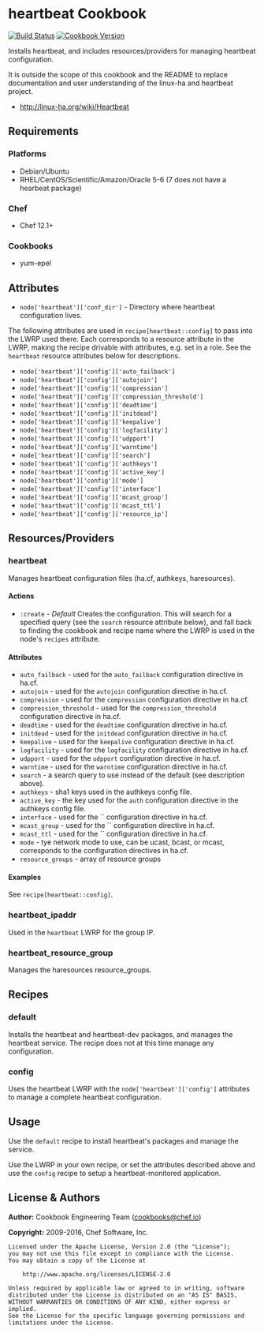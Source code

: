 # heartbeat Cookbook

[![Build Status](https://travis-ci.org/chef-cookbooks/heartbeat.svg?branch=master)](http://travis-ci.org/chef-cookbooks/heartbeat) [![Cookbook Version](https://img.shields.io/cookbook/v/heartbeat.svg)](https://supermarket.chef.io/cookbooks/heartbeat)

Installs heartbeat, and includes resources/providers for managing heartbeat configuration.

It is outside the scope of this cookbook and the README to replace documentation and user understanding of the linux-ha and heartbeat project.

- <http://linux-ha.org/wiki/Heartbeat>

## Requirements

### Platforms

- Debian/Ubuntu
- RHEL/CentOS/Scientific/Amazon/Oracle 5-6 (7 does not have a hearbeat package)

### Chef

- Chef 12.1+

### Cookbooks

- yum-epel

## Attributes

- `node['heartbeat']['conf_dir']` - Directory where heartbeat configuration lives.

The following attributes are used in `recipe[heartbeat::config]` to pass into the LWRP used there. Each corresponds to a resource attribute in the LWRP, making the recipe drivable with attributes, e.g. set in a role. See the `heartbeat` resource attributes below for descriptions.

- `node['heartbeat']['config']['auto_failback']`
- `node['heartbeat']['config']['autojoin']`
- `node['heartbeat']['config']['compression']`
- `node['heartbeat']['config']['compression_threshold']`
- `node['heartbeat']['config']['deadtime']`
- `node['heartbeat']['config']['initdead']`
- `node['heartbeat']['config']['keepalive']`
- `node['heartbeat']['config']['logfacility']`
- `node['heartbeat']['config']['udpport']`
- `node['heartbeat']['config']['warntime']`
- `node['heartbeat']['config']['search']`
- `node['heartbeat']['config']['authkeys']`
- `node['heartbeat']['config']['active_key']`
- `node['heartbeat']['config']['mode']`
- `node['heartbeat']['config']['interface']`
- `node['heartbeat']['config']['mcast_group']`
- `node['heartbeat']['config']['mcast_ttl']`
- `node['heartbeat']['config']['resource_ip']`

## Resources/Providers

### heartbeat

Manages heartbeat configuration files (ha.cf, authkeys, haresources).

#### Actions

- `:create` - _Default_ Creates the configuration. This will search for a specified query (see the `search` resource attribute below), and fall back to finding the cookbook and recipe name where the LWRP is used in the node's `recipes` attribute.

#### Attributes

- `auto_failback` - used for the `auto_failback` configuration directive in ha.cf.
- `autojoin` - used for the `autojoin` configuration directive in ha.cf.
- `compression` - used for the `compression` configuration directive in ha.cf.
- `compression_threshold` - used for the `compression_threshold` configuration directive in ha.cf.
- `deadtime` - used for the `deadtime` configuration directive in ha.cf.
- `initdead` - used for the `initdead` configuration directive in ha.cf.
- `keepalive` - used for the `keepalive` configuration directive in ha.cf.
- `logfacility` - used for the `logfacility` configuration directive in ha.cf.
- `udpport` - used for the `udpport` configuration directive in ha.cf.
- `warntime` - used for the `warntime` configuration directive in ha.cf.
- `search` - a search query to use instead of the default (see description above).
- `authkeys` - sha1 keys used in the authkeys config file.
- `active_key` - the key used for the `auth` configuration directive in the authkeys config file.
- `interface` - used for the `` configuration directive in ha.cf.
- `mcast_group` - used for the `` configuration directive in ha.cf.
- `mcast_ttl` - used for the `` configuration directive in ha.cf.
- `mode` - tye network mode to use, can be ucast, bcast, or mcast, corresponds to the configuration directives in ha.cf.
- `resource_groups` - array of resource groups

#### Examples

See `recipe[heartbeat::config]`.

### heartbeat_ipaddr

Used in the `heartbeat` LWRP for the group IP.

### heartbeat_resource_group

Manages the haresources resource_groups.

## Recipes

### default

Installs the heartbeat and heartbeat-dev packages, and manages the heartbeat service. The recipe does not at this time manage any configuration.

### config

Uses the heartbeat LWRP with the `node['heartbeat']['config']` attributes to manage a complete heartbeat configuration.

## Usage

Use the `default` recipe to install heartbeat's packages and manage the service.

Use the LWRP in your own recipe, or set the attributes described above and use the `config` recipe to setup a heartbeat-monitored application.

## License & Authors

**Author:** Cookbook Engineering Team ([cookbooks@chef.io](mailto:cookbooks@chef.io))

**Copyright:** 2009-2016, Chef Software, Inc.

```
Licensed under the Apache License, Version 2.0 (the "License");
you may not use this file except in compliance with the License.
You may obtain a copy of the License at

    http://www.apache.org/licenses/LICENSE-2.0

Unless required by applicable law or agreed to in writing, software
distributed under the License is distributed on an "AS IS" BASIS,
WITHOUT WARRANTIES OR CONDITIONS OF ANY KIND, either express or implied.
See the License for the specific language governing permissions and
limitations under the License.
```
